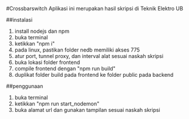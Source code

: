 #Crossbarswitch
Aplikasi ini merupakan hasil skripsi di Teknik Elektro UB

##instalasi
1. install nodejs dan npm
2. buka terminal
3. ketikkan "npm i"
4. pada linux, pastikan folder nedb memiliki akses 775
5. atur port, tunnel proxy, dan interval alat sesuai naskah skripsi
6. buka lokasi folder frontend
7. compile frontend dengan "npm run build"
8. duplikat folder build pada frontend ke folder public pada backend

##penggunaan
1. buka terminal
2. ketikkan "npm run start_nodemon"
3. buka alamat url dan gunakan tampilan sesuai naskah skripsi